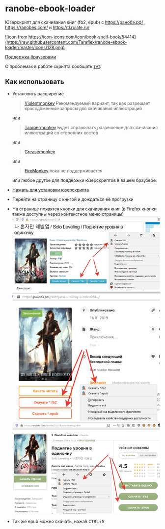 # ranobe-ebook-loader
Юзерскрипт для скачивания книг (fb2, epub) c https://ранобэ.рф/ , https://ranobes.com/ и https://tl.rulate.ru/

![icon from https://icon-icons.com/icon/book-shelf-book/54414](https://raw.githubusercontent.com/Taraflex/ranobe-ebook-loader/master/icons/128.png)

[Поддержка браузерами](https://caniuse.com/#feat=abortcontroller)

О проблемах в работе скрипта сообщать [тут](https://github.com/Taraflex/ranobe-ebook-loader/issues).

## Как использовать

- Установить расширение 
    > [Violentmonkey](https://violentmonkey.github.io/get-it/) 
    Рекомендуемый вариант, так как разрешает кроссдоменные запросы для скачивания иллюстраций

    или 
    > [Tampermonkey](https://tampermonkey.net/) 
    Будет спрашивать разрешение для скачивания иллюстраций со сторонних хостов
    
    или 
    > [Greasemonkey](https://www.greasespot.net/) 
    
    или 
    > ~~[FireMonkey](https://addons.mozilla.org/ru/firefox/addon/firemonkey/)~~ пока не поддерживается
   
    или любое другое для поддержки юзерскриптов в вашем браузере.

- [Нажать для установки юзерскрипта](https://raw.githubusercontent.com/Taraflex/ranobe-ebook-loader/master/build/ranobe-ebook-loader.user.js)
- Перейти на страницу с книгой и дождаться её прогрузки
- На странице появятся кнопки для скачивания книг (в Firefox кнопки также доступны через контекстное меню страницы)
![](https://raw.githubusercontent.com/Taraflex/ranobe-ebook-loader/master/screenshots/rulate.png)
![](https://raw.githubusercontent.com/Taraflex/ranobe-ebook-loader/master/screenshots/ranobe.png)
![](https://raw.githubusercontent.com/Taraflex/ranobe-ebook-loader/master/screenshots/ranobes.png)
- Так же epub можно скачать, нажав <kbd>CTRL</kbd>+<kbd>S</kbd>
